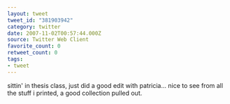 ```yaml
---
layout: tweet
tweet_id: "381903942"
category: twitter
date: 2007-11-02T00:57:44.000Z
source: Twitter Web Client
favorite_count: 0
retweet_count: 0
tags:
- tweet
---
```


sittin' in thesis class, just did a good edit with patricia... nice to see from all the stuff i printed, a good collection pulled out.
